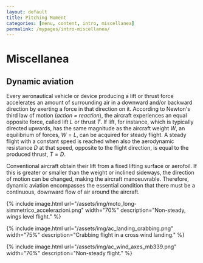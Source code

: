 ```yaml
---
layout: default
title: Pitching Moment
categories: [menu, content, intro, miscellanea]
permalink: /mypages/intro-miscellanea/
---
```


# Miscellanea

## Dynamic aviation

Every aeronautical vehicle or device producing a lift or thrust force accelerates
an amount of surrounding air in a downward and/or backward direction
by exerting a force in that direction on it. According to Newton's third law
of motion (*action = reaction*), the aircraft experiences an equal opposite
force, called lift $L$ or thrust $T$. If lift, for instance, which is typically
directed upwards, has the same magnitude as the aircraft weight $W$, an equilibrium
of forces, $W = L$, can be acquired for steady flight. A steady flight with a constant speed
is reached when also the aerodynamic resistance $D$ at that speed, opposite to
the flight direction, is equal to the produced thrust, $T = D$.

Conventional aircraft obtain their lift from a fixed lifting surface or aerofoil.
If this is greater or smaller than the weight or inclined sideways, the direction of
motion can be changed, making the aircraft manoeuvrable. Therefore, dynamic
aviation encompasses the essential condition that there must be a
continuous, downward flow of air around the aircraft.

{% include image.html
  url="/assets/img/moto_long-simmetrico_accelerazioni.png"
  width="70%"
  description="Non-steady, wings level flight."
  %}

{% include image.html
  url="/assets/img/ac_landing_crabbing.png"
  width="75%"
  description="Crabbing flight in a cross wind landing."
  %}


{% include image.html
  url="/assets/img/ac_wind_axes_mb339.png"
  width="70%"
  description="Non-steady flight."
  %}
